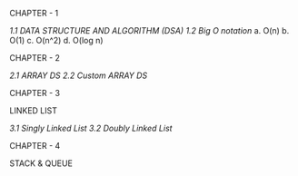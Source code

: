 CHAPTER - 1

_1.1 DATA STRUCTURE AND ALGORITHM (DSA)_
_1.2 Big O notation_
a. O(n)
b. O(1)
c. O(n^2)
d. O(log n)

CHAPTER - 2

_2.1 ARRAY DS_
_2.2 Custom ARRAY DS_

CHAPTER - 3

LINKED LIST

_3.1 Singly Linked List_
_3.2 Doubly Linked List_

CHAPTER - 4

STACK & QUEUE
